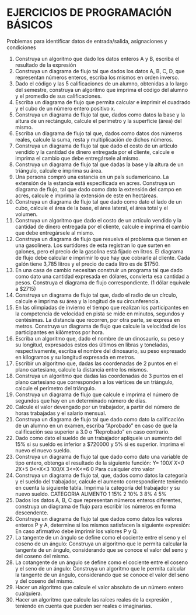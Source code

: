 # EJERCICIOS DE PROGRAMACIÓN BÁSICOS

Problemas para identificar datos de entrada/salida, asignaciones y condiciones

1. Construya un algoritmo que dado los datos enteros A y B, escriba el resultado de la expresión  
2. Construya un diagrama de flujo tal que dados los datos A, B, C, D, que representan números enteros, escriba los mismos en orden inverso.
3.	Dado el código y las 5 calificaciones de un alumno, obtenidas a lo largo del semestre, construya un algoritmo que imprima el código del alumno y el promedio de sus calificaciones.
4.	Escriba un diagrama de flujo que permita calcular e imprimir el cuadrado y el cubo de un número entero positivo x.
5.	Construya un diagrama de flujo tal que, dados como datos la base y la altura de un rectángulo, calcule el perímetro y la superficie (área) del mismo.
6.	Escriba un diagrama de flujo tal que, dados como datos dos números reales, calcule la suma, resta y multiplicación de dichos números.
7.	Construya un diagrama de flujo tal que dado el costo de un artículo vendido y la cantidad de dinero entregada por el cliente, calcule e imprima el cambio que debe entregársele al mismo.
8.	Construya un diagrama de flujo tal que dadas la base y la altura de un triángulo, calcule e imprima su área.
9.	Una persona compró una estancia en un país sudamericano.  La extensión de la estancia está especificada en acres.  Construya un diagrama de flujo, tal que dado como dato la extensión del campo en acres, calcule e imprima la extensión de este en hectáreas.
10.	Construya un diagrama de flujo tal que dado como dato el lado de un cubo, calcule el área de la base, el área lateral, el área total y el volumen.
11.	Construya un algoritmo que dado el costo de un artículo vendido y la cantidad de dinero entregada por el cliente, calcule e imprima el cambio que debe entregársele al mismo.
12.	Construya un diagrama de flujo que resuelva el problema que tienen en una gasolinera.  Los surtidores de esta registran lo que surten en galones, pero el precio de la gasolina está fijado en litros.  El diagrama de flujo debe calcular e imprimir lo que hay que cobrarle al cliente.  Cada galón tiene 3,785 litros y el precio de cada litro es de $1750.
13.	 En una casa de cambio necesitan construir un programa tal que dado como dato una cantidad expresada en dólares, convierta esa cantidad a pesos.  Construya el diagrama de flujo correspondiente. (1 dólar equivale a $2715)
14.	Construya un diagrama de flujo tal que, dado el radio de un círculo, calcule e imprima su área y la longitud de su circunferencia.
15.	En las olimpiadas de invierno el tiempo que realizan los participantes en la competencia de velocidad en pista se mide en minutos, segundos y centésimas.  La distancia que recorren, por otra parte, se expresa en metros.  Construya un diagrama de flujo que calcule la velocidad de los participantes en kilómetros por hora.
16.	Escriba un algoritmo que, dado el nombre de un dinosaurio, su peso y su longitud, expresados estos dos últimos en libras y toneladas, respectivamente, escriba el nombre del dinosaurio, su peso expresado en kilogramos y su longitud expresada en metros.
17.	Escribir un algoritmo que, dadas las coordenadas de 2 puntos en el plano cartesiano, calcule la distancia entre los mismos.
18.	Construya un algoritmo que dadas las coordenadas de 3 puntos en el plano cartesiano que corresponden a los vértices de un triángulo, calcule el perímetro del triángulo.
19.	Construya un diagrama de flujo que calcule e imprima el número de segundos que hay en un determinado número de días.
20.	Calcule el valor devengado por un trabajador, a partir del número de horas trabajadas y el salario mensual.
21.	Construya un diagrama de flujo tal que dado como dato la calificación de un alumno en un examen, escriba “Aprobado” en caso de que la calificación sea superior a 3.0 o “Reprobado” en caso contrario.
22.	Dado como dato el sueldo de un trabajador aplíquele un aumento del 15% si su sueldo es inferior a $720000 y 5% si es superior.  Imprima el nuevo el nuevo sueldo.
23.	Construya un diagrama de flujo tal que dado como dato una variable de tipo entero, obtenga el resultado de la siguiente función:
Y=	100*X	X<0
	2*X+5	0<=X<3
	100/X	3<=X<=6
	0	Para cualquier otro valor
24.	Construya un diagrama de flujo tal, que, dados como datos la categoría y el sueldo del trabajador, calcule el aumento correspondiente teniendo en cuenta la siguiente tabla.  Imprima la categoría del trabajador y su nuevo sueldo.
CATEGORIA	AUMENTO
1	15%
2	10%
3	8%
4	5%
25.	Dados los datos A, B, C que representan números enteros diferentes, construya un diagrama de flujo para escribir los números en forma descendente.
26.	Construya un diagrama de flujo tal que dados como datos los valores enteros P y A, determine si los mismos satisfacen la siguiente expresión:    En caso afirmativo debe imprimir los valores P y Q.
27.	La tangente de un ángulo se define como el cociente entre el seno y el coseno de un ángulo:   Construya un algoritmo que le permita calcular la tangente de un ángulo, considerando que se conoce el valor del seno y del coseno del mismo.
28.	La cotangente de un ángulo se define como el cociente entre el coseno y el seno de un ángulo:   Construya un algoritmo que le permita calcular la tangente de un ángulo, considerando que se conoce el valor del seno y del coseno del mismo.
29.	Hacer un algoritmo que calcule el valor absoluto de un número entero cualquiera.
30.	Hacer un algoritmo que calcule las raíces reales de la expresión  , teniendo en cuenta que pueden ser reales o imaginarias.
